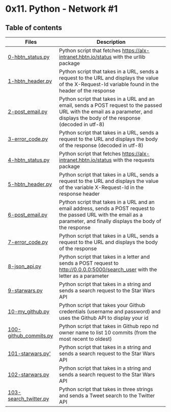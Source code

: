 # 0x11. Python - Network #1

## Table of contents
Files | Description
----- | -----------
[0-hbtn_status.py](./0-hbtn_status.py) | Python script that fetches https://alx-intranet.hbtn.io/status with the urllib package
[1-hbtn_header.py](./1-hbtn_header.py) | Python script that takes in a URL, sends a request to the URL and displays the value of the X-Request-Id variable found in the header of the response
[2-post_email.py](./2-post_email.py) | Python script that takes in a URL and an email, sends a POST request to the passed URL with the email as a parameter, and displays the body of the response (decoded in utf-8)
[3-error_code.py](./3-error_code.py) | Python script that takes in a URL, sends a request to the URL and displays the body of the response (decoded in utf-8)
[4-hbtn_status.py](./4-hbtn_status.py) | Python script that fetches https://alx-intranet.hbtn.io/status with the requests package
[5-hbtn_header.py](./5-hbtn_header.py) | Python script that takes in a URL, sends a request to the URL and displays the value of the variable X-Request-Id in the response header
[6-post_email.py](./6-post_email.py) | Python script that takes in a URL and an email address, sends a POST request to the passed URL with the email as a parameter, and finally displays the body of the response
[7-error_code.py](./7-error_code.py) | Python script that takes in a URL, sends a request to the URL and displays the body of the response
[8-json_api.py](./8-json_api.py) | Python script that takes in a letter and sends a POST request to http://0.0.0.0:5000/search_user with the letter as a parameter
[9-starwars.py](./9-starwars.py) | Python script that takes in a string and sends a search request to the Star Wars API
[10-my_github.py](./10-my_github.py) | Python script that takes your Github credentials (username and password) and uses the Github API to display your id
[100-github_commits.py](./100-github_commits.py) | Python script that takes in Github repo nd owner name to list 10 commits (from the most recent to oldest)
[101-starwars.py'](./101-starwars.py) | Python script that takes in a string and sends a search request to the Star Wars API
[102-starwars.py](.102-starwars.py) | Python script that takes in a string and sends a search request to the Star Wars API
[103-search_twitter.py](.103-search_twitter.py) | Python script that takes in three strings and sends a Tweet search to the Twitter API
